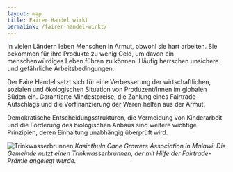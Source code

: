 ```yaml
---
layout: map
title: Fairer Handel wirkt
permalink: /fairer-handel-wirkt/
---
```


In vielen Ländern leben Menschen in Armut, obwohl sie hart arbeiten. Sie bekommen für ihre Produkte zu wenig Geld, um davon ein menschenwürdiges Leben führen zu können. Häufig herrschen unsichere und gefährliche Arbeitsbedingungen.

Der Faire Handel setzt sich für eine Verbesserung der wirtschaftlichen, sozialen und ökologischen Situation von Produzent/Innen im globalen Süden ein. Garantierte Mindestpreise, die Zahlung eines Fairtrade-Aufschlags und die Vorfinanzierung der Waren helfen aus der Armut. 

Demokratische Entscheidungsstrukturen, die Vermeidung von Kinderarbeit und die Förderung des biologischen Anbaus sind weitere wichtige Prinzipien, deren Einhaltung unabhängig überprüft wird.

![Trinkwasserbrunnen]({{site.baseurl}}/images/fairer-handel-wirkt.jpg)
_Kasinthula Cane Growers Association in Malawi: Die Gemeinde nutzt einen Trinkwasserbrunnen, der mit Hilfe der Fairtrade- Prämie angelegt wurde._